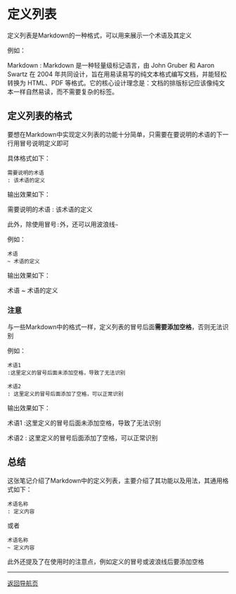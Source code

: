 # 定义列表
定义列表是Markdown的一种格式，可以用来展示一个术语及其定义

例如：

Markdown
: Markdown 是一种轻量级标记语言，由 John Gruber 和 Aaron Swartz 在 2004 年共同设计，旨在用易读易写的纯文本格式编写文档，并能轻松转换为 HTML、PDF 等格式。它的核心设计理念是：文档的排版标记应该像纯文本一样自然易读，而不需要复杂的标签。

## 定义列表的格式
要想在Markdown中实现定义列表的功能十分简单，只需要在要说明的术语的下一行用冒号说明定义即可

具体格式如下：
```
需要说明的术语
: 该术语的定义
```
输出效果如下：

需要说明的术语
: 该术语的定义

此外，除使用冒号`:`外，还可以用波浪线`~`

例如：

```
术语
~ 术语的定义
```
输出效果如下：

术语
~ 术语的定义

### 注意
与一些Markdown中的格式一样，定义列表的冒号后面**需要添加空格**，否则无法识别

例如：
```
术语1
:这里定义的冒号后面未添加空格，导致了无法识别

术语2
: 这里定义的冒号后面添加了空格，可以正常识别
```
输出效果如下：

术语1
:这里定义的冒号后面未添加空格，导致了无法识别

术语2
: 这里定义的冒号后面添加了空格，可以正常识别

## 总结
这张笔记介绍了Markdown中的定义列表，主要介绍了其功能以及用法，其通用格式如下：
```
术语名称
: 定义内容
```

或者

```
术语名称
~ 定义内容
```

此外还提及了在使用时的注意点，例如定义的冒号或波浪线后要添加空格

---
[返回导航页](index.md)
